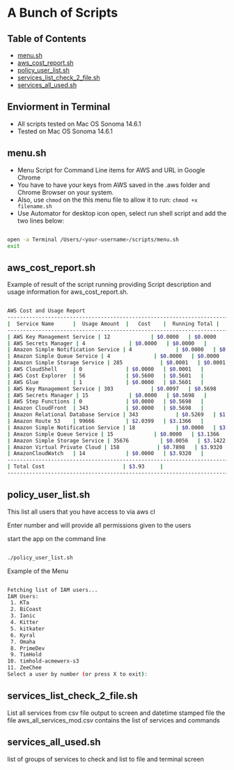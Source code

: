 # A Bunch of Scripts

## Table of Contents

- [menu.sh](#menu-sh)
- [aws_cost_report.sh](#aws_cost_reportsh)
- [policy_user_list.sh](#policy_user_listsh)
- [services_list_check_2_file.sh](#services_list_check_2_filesh)
- [services_all_used.sh](#services_all_usedsh)

## Enviorment in Terminal

- All scripts tested on Mac OS Sonoma 14.6.1
- Tested on Mac OS Sonoma 14.6.1

## menu.sh

- Menu Script for Command Line items for AWS and URL in Google Chrome
- You have to have your keys from AWS saved in the .aws folder and Chrome Browser on your system.
- Also, use `chmod` on the this menu file to allow it to run: `chmod +x filename.sh`
- Use Automator for desktop icon open, select run shell script and add the two lines below:

```bash

open -a Terminal /Users/<your-username>/scripts/menu.sh
exit

```

## aws_cost_report.sh

Example of result of the script running providing Script description
and usage information for aws_cost_report.sh.

```bash

AWS Cost and Usage Report
----------------------------------------------------------------------------------
|  Service Name      |  Usage Amount  |   Cost    |  Running Total |
----------------------------------------------------------------------------------
| AWS Key Management Service | 12             | $0.0000   | $0.0000   |
| AWS Secrets Manager | 4              | $0.0000   | $0.0000   |
| Amazon Simple Notification Service | 4              | $0.0000   | $0.0000   |
| Amazon Simple Queue Service | 4              | $0.0000   | $0.0000   |
| Amazon Simple Storage Service | 285            | $0.0001   | $0.0001   |
| AWS CloudShell     | 0              | $0.0000   | $0.0001   |
| AWS Cost Explorer  | 56             | $0.5600   | $0.5601   |
| AWS Glue           | 1              | $0.0000   | $0.5601   |
| AWS Key Management Service | 303            | $0.0097   | $0.5698   |
| AWS Secrets Manager | 15             | $0.0000   | $0.5698   |
| AWS Step Functions | 0              | $0.0000   | $0.5698   |
| Amazon CloudFront  | 343            | $0.0000   | $0.5698   |
| Amazon Relational Database Service | 343            | $0.5269   | $1.0967   |
| Amazon Route 53    | 99666          | $2.0399   | $3.1366   |
| Amazon Simple Notification Service | 18             | $0.0000   | $3.1366   |
| Amazon Simple Queue Service | 15             | $0.0000   | $3.1366   |
| Amazon Simple Storage Service | 35676          | $0.0056   | $3.1422   |
| Amazon Virtual Private Cloud | 158            | $0.7898   | $3.9320   |
| AmazonCloudWatch   | 14             | $0.0000   | $3.9320   |
----------------------------------------------------------------------------------
| Total Cost                         | $3.93     |
----------------------------------------------------------------------------------

```

## policy_user_list.sh

This list all users that you have access to via aws cl

Enter number and will provide all permissions given to the users

start the app on the command line

```bash

./policy_user_list.sh

```

Example of the Menu

```bash

Fetching list of IAM users...
IAM Users:
 1. KTa
 2. BiCoast
 3. Ianic
 4. Kitter
 5. kitkater
 6. Kyral
 7. Omaha
 8. PrimeDev
 9. TimHold
10. timhold-acmewerx-s3
11. ZeeChee
Select a user by number (or press X to exit):

```

## services_list_check_2_file.sh

List all services from csv file output to screen and datetime stamped file
the file aws_all_services_mod.csv contains the list of services and commands

## services_all_used.sh

list of groups of services to check and list to file and terminal screen
